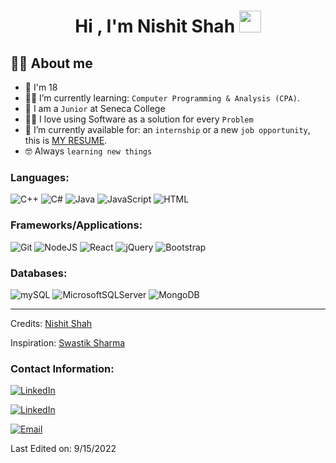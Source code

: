 <h1 align="center">Hi , I'm Nishit Shah <img src="https://media.giphy.com/media/hvRJCLFzcasrR4ia7z/giphy.gif" width="35"></h1>

## :sassy_man:  About me
- :boy: I'm 18
- :student: I’m currently learning: `Computer Programming & Analysis (CPA)`.
- :school: I am a `Junior` at Seneca College
- :technologist: I love using Software as a solution for every `Problem`
- :thinking: I’m currently available for: an `internship` or a new `job opportunity`, this is [MY RESUME](https://drive.google.com/file/d/1PQv_-hzfcAzT0cO-L8_0yHc2Gjna0h2N/view?usp=sharing).
- :nerd_face: Always `learning new things`

### Languages:

![C++](https://img.shields.io/badge/c++-%2300599C.svg?style=for-the-badge&logo=c%2B%2B&logoColor=white)
![C#](https://img.shields.io/badge/c%23-%23239120.svg?style=for-the-badge&logo=c-sharp&logoColor=white)
![Java](https://img.shields.io/badge/java-%23ED8B00.svg?style=for-the-badge&logo=java&logoColor=white)
![JavaScript](https://img.shields.io/badge/javascript-%23323330.svg?style=for-the-badge&logo=javascript&logoColor=%23F7DF1E)
![HTML](https://img.shields.io/badge/html-%23ED8B00.svg?style=for-the-badge&logo=html&logoColor=white)

### Frameworks/Applications:

![Git](https://img.shields.io/badge/git-%23F05033.svg?style=for-the-badge&logo=git&logoColor=white)
![NodeJS](https://img.shields.io/badge/node.js-6DA55F?style=for-the-badge&logo=node.js&logoColor=white)
![React](https://img.shields.io/badge/react-%2320232a.svg?style=for-the-badge&logo=react&logoColor=%2361DAFB)
![jQuery](https://img.shields.io/badge/jquery-%230769AD.svg?style=for-the-badge&logo=jquery&logoColor=white)
![Bootstrap](https://img.shields.io/badge/bootstrap-%23563D7C.svg?style=for-the-badge&logo=bootstrap&logoColor=white)

### Databases:
![mySQL](https://img.shields.io/badge/mySQL-%234ea94b.svg?style=for-the-badge&logo=mySQL&logoColor=white)
![MicrosoftSQLServer](https://img.shields.io/badge/Microsoft%20SQL%20Sever-CC2927?style=for-the-badge&logo=microsoft%20sql%20server&logoColor=white)
![MongoDB](https://img.shields.io/badge/MongoDB-%234ea94b.svg?style=for-the-badge&logo=mongodb&logoColor=white)

-----
Credits: [Nishit Shah](https://github.com/NishitShah18)

Inspiration: [Swastik Sharma](https://github.com/NishitShah18/SwastikSharma150)

### Contact Information:

[![LinkedIn](https://img.shields.io/badge/linkedin-%230077B5.svg?style=for-the-badge&logo=linkedin&logoColor=white)](https://www.linkedin.com/in/nishit-shah-043518229/)

[![LinkedIn](https://img.shields.io/badge/Instagram-8a3ab9.svg?style=for-the-badge&logo=instagram&logoColor=white)](https://www.instagram.com/nishit.2525/?hl=en)

[![Email](https://img.shields.io/badge/Gmail-D14836?style=for-the-badge&logo=gmail&logoColor=white)](mailto:ngshah3@myseneca.ca)

Last Edited on: 9/15/2022
